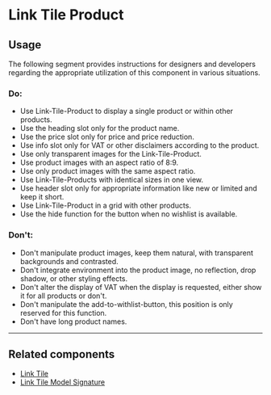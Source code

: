# Link Tile Product

<TableOfContents></TableOfContents>

## Usage

The following segment provides instructions for designers and developers regarding the appropriate utilization of this
component in various situations.

### Do:

- Use Link-Tile-Product to display a single product or within other products.
- Use the heading slot only for the product name.
- Use the price slot only for price and price reduction.
- Use info slot only for VAT or other disclaimers according to the product.
- Use only transparent images for the Link-Tile-Product.
- Use product images with an aspect ratio of 8:9.
- Use only product images with the same aspect ratio.
- Use Link-Tile-Products with identical sizes in one view.
- Use header slot only for appropriate information like new or limited and keep it short.
- Use Link-Tile-Product in a grid with other products.
- Use the hide function for the button when no wishlist is available.

### Don't:

- Don't manipulate product images, keep them natural, with transparent backgrounds and contrasted.
- Don't integrate environment into the product image, no reflection, drop shadow, or other styling effects.
- Don't alter the display of VAT when the display is requested, either show it for all products or don't.
- Don't manipulate the add-to-withlist-button, this position is only reserved for this function.
- Don't have long product names.

---

## Related components

- [Link Tile](components/link-tile)
- [Link Tile Model Signature](components/link-tile-model-signature)
